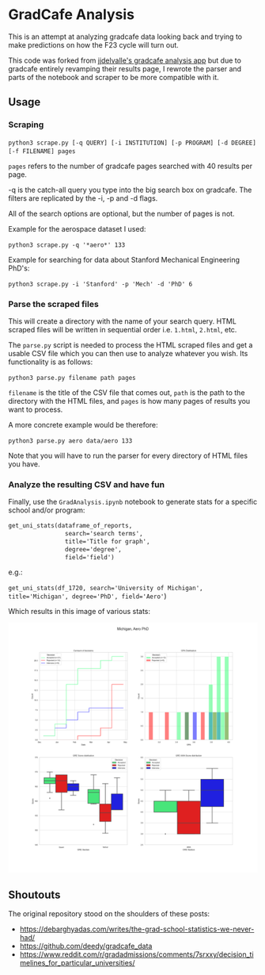 # GradCafe Analysis

This is an attempt at analyzing gradcafe data looking back and trying to make predictions on how the F23 cycle will turn out.

This code was forked from [jjdelvalle's gradcafe analysis app](https://github.com/jjdelvalle/gradcafe_analysis) but due to gradcafe entirely revamping their results page, I rewrote the parser and parts of the notebook and scraper to be more compatible with it.

## Usage

### Scraping

`python3 scrape.py [-q QUERY] [-i INSTITUTION] [-p PROGRAM] [-d DEGREE] [-f FILENAME] pages`

`pages` refers to the number of gradcafe pages searched with 40 results per page. 

-q is the catch-all query you type into the big search box on gradcafe. The filters are replicated by the -i, -p and -d flags. 

All of the search options are optional, but the number of pages is not.

Example for the aerospace dataset I used:

`python3 scrape.py -q '*aero*' 133`

Example for searching for data about Stanford Mechanical Engineering PhD's:

`python3 scrape.py -i 'Stanford' -p 'Mech' -d 'PhD' 6`

### Parse the scraped files

This will create a directory with the name of your search query. HTML scraped files will be written in sequential order i.e. `1.html`, `2.html`, etc.

The `parse.py` script is needed to process the HTML scraped files and get a usable CSV file which you can then use to analyze whatever you wish. Its functionality is as follows:

`python3 parse.py filename path pages`

`filename` is the title of the CSV file that comes out, `path` is the path to the directory with the HTML files, and `pages` is how many pages of results you want to process.

A more concrete example would be therefore:

`python3 parse.py aero data/aero 133`

Note that you will have to run the parser for every directory of HTML files you have.

### Analyze the resulting CSV and have fun

Finally, use the `GradAnalysis.ipynb` notebook to generate stats for a specific school and/or program:

```
get_uni_stats(dataframe_of_reports,
				search='search terms',
				title='Title for graph',
				degree='degree',
				field='field')

```

e.g.: 

`get_uni_stats(df_1720, search='University of Michigan', title='Michigan', degree='PhD', field='Aero'`)

Which results in this image of various stats:

![sample result](app/output/Michigan_Aero_PhD.png)

## Shoutouts

The original repository stood on the shoulders of these posts:

* https://debarghyadas.com/writes/the-grad-school-statistics-we-never-had/
* https://github.com/deedy/gradcafe_data
* https://www.reddit.com/r/gradadmissions/comments/7srxxy/decision_timelines_for_particular_universities/

